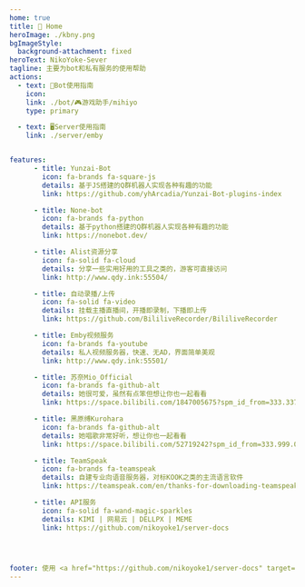 ```yaml
---
home: true
title: 🏡 Home
heroImage: ./kbny.png
bgImageStyle:
  background-attachment: fixed
heroText: NikoYoke-Sever
tagline: 主要为bot和私有服务的使用帮助
actions:
  - text: 🤖Bot使用指南
    icon: 
    link: ./bot/🎮游戏助手/mihiyo
    type: primary

  - text: 🖥️Server使用指南
    link: ./server/emby


features:
      - title: Yunzai-Bot
        icon: fa-brands fa-square-js
        details: 基于JS搭建的Q群机器人实现各种有趣的功能
        link: https://github.com/yhArcadia/Yunzai-Bot-plugins-index

      - title: None-bot
        icon: fa-brands fa-python
        details: 基于python搭建的Q群机器人实现各种有趣的功能
        link: https://nonebot.dev/

      - title: Alist资源分享
        icon: fa-solid fa-cloud
        details: 分享一些实用好用的工具之类的，游客可直接访问
        link: http://www.qdy.ink:55504/

      - title: 自动录播/上传
        icon: fa-solid fa-video
        details: 挂载主播直播间，开播即录制，下播即上传
        link: https://github.com/BililiveRecorder/BililiveRecorder

      - title: Emby视频服务
        icon: fa-brands fa-youtube
        details: 私人视频服务器，快速、无AD，界面简单美观
        link: http://www.qdy.ink:55501/

      - title: 苏奈Mio_Official
        icon: fa-brands fa-github-alt
        details: 她很可爱，虽然有点笨但想让你也一起看看
        link: https://space.bilibili.com/1847005675?spm_id_from=333.337.0.0

      - title: 黑原缚Kurohara
        icon: fa-brands fa-github-alt
        details: 她唱歌非常好听，想让你也一起看看 
        link: https://space.bilibili.com/52719242?spm_id_from=333.999.0.0

      - title: TeamSpeak
        icon: fa-brands fa-teamspeak
        details: 自建专业向语音服务器，对标KOOK之类的主流语言软件
        link: https://teamspeak.com/en/thanks-for-downloading-teamspeak/

      - title: API服务
        icon: fa-solid fa-wand-magic-sparkles
        details: KIMI | 网易云 | DELLPX | MEME 
        link: https://github.com/nikoyoke1/server-docs


      

footer: 使用 <a href="https://github.com/nikoyoke1/server-docs" target="_blank">Github © 2024 server-docs </a> MIT 协议, 版权所有 © Mr.NikoYoke
---
```

